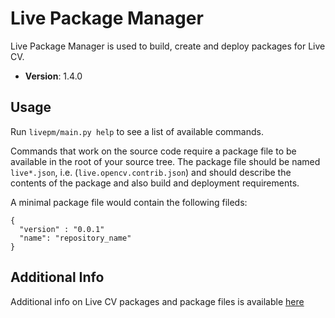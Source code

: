 # Live Package Manager

Live Package Manager is used to build, create and deploy packages for Live CV. 

 * **Version**: 1.4.0

## Usage

Run ```livepm/main.py help``` to see a list of available commands.

Commands that work on the source code require a package file to be available in the root of your source tree. The package
file should be named ```live*.json```, i.e. (```live.opencv.contrib.json```) and should describe the contents of the package and
also build and deployment requirements.

A minimal package file would contain the following fileds:

```
{
  "version" : "0.0.1"
  "name": "repository_name"
}
```

## Additional Info

Additional info on Live CV packages and package files is available [here](http://livekeys.dinusv.com/documentation/dev-deployment-scripts.html)



